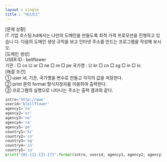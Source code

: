 ```yaml
---
layout : single
title : "테스트1"
---
```

[문제 상황]  
IT 기업 호스팅.hd에서는 나만의 도메인을 만들도록 최적 가격 프로모션을 진행하고 있습니 다. 다음의 도메인 생성 규칙을 보고 인터넷 주소를 만드는 프로그램을 작성해 보시오.   
[도메인 생성]  
USER ID : bellflower   
기관 : □ co ☑ or □ ne □ re □ pe 국가명 : ☑ kr □ cn □ sg □ in □ io   
[해결 조건]  
① user id, 기관, 국가명을 변수로 만들고 각각의 값을 저장한다.   
② print 문의 format 형식지정자를 이용하여 출력한다.   
③ 프로그램의 실행으로 나타나는 주소는 출력 결과와 같다.   
~~~python
intro='http://www'
userid='blellflower'
agency1='co'
agency2='or'
agency3='ne'
agency4='re'
agency5='pe'
country1='kr'
country2='cn'
country3='sg'
country4='in'
country5='io'
print("{0}.{1}.{3}.{7}".format(intro, userid, agency1, agency2, agency3, agency4, agency5, country1, country2, country3, country4, country5))
~~~
